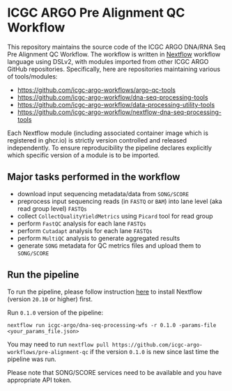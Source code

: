 # ICGC ARGO Pre Alignment QC Workflow

This repository maintains the source code of the ICGC ARGO DNA/RNA Seq Pre Alignment QC Workflow. The workflow is written in [Nextflow](https://www.nextflow.io/) workflow language using DSLv2, with modules imported from other ICGC ARGO GitHub repositories. Specifically, here are repositories maintaining various of tools/modules:

* https://github.com/icgc-argo-workflows/argo-qc-tools
* https://github.com/icgc-argo-workflow/dna-seq-processing-tools
* https://github.com/icgc-argo-workflow/data-processing-utility-tools
* https://github.com/icgc-argo-workflow/nextflow-dna-seq-processing-tools

Each Nextflow module (including associated container image which is registered in ghcr.io) is strictly
version controlled and released independently. To ensure reproducibility the pipeline declares explicitly
which specific version of a module is to be imported.

## Major tasks performed in the workflow
* download input sequencing metadata/data from `SONG/SCORE`
* preprocess input sequencing reads (in `FASTQ` or `BAM`) into lane level (aka read group level) `FASTQs`
* collect `CollectQualityYieldMetrics` using `Picard` tool for read group
* perform `FastQC` analysis for each lane `FASTQs`
* perform `Cutadapt` analysis for each lane `FASTQs`
* perform `MultiQC` analysis to generate aggregated results
* generate `SONG` metadata for QC metrics files and upload them to `SONG/SCORE`

## Run the pipeline
To run the pipeline, please follow instruction [here](https://www.nextflow.io/docs/latest/getstarted.html#installation) to install Nextflow (version `20.10` or higher) first.

Run `0.1.0` version of the pipeline:
```
nextflow run icgc-argo/dna-seq-processing-wfs -r 0.1.0 -params-file <your_params_file.json>
```

You may need to run `nextflow pull https://github.com/icgc-argo-workflows/pre-alignment-qc` if the version `0.1.0` is new since last time the pipeline was run.

Please note that SONG/SCORE services need to be available and you have appropriate API token.

